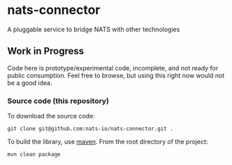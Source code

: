 # nats-connector
A pluggable service to bridge NATS with other technologies

## Work in Progress
Code here is prototype/experimental code, incomplete, and not ready for public consumption.  Feel free to browse, but using this right now would not be a good idea.

### Source code (this repository)
To download the source code:
```
git clone git@github.com:nats-io/nats-connector.git .
```

To build the library, use [maven](https://maven.apache.org/). From the root directory of the project:

```
mvn clean package
```
